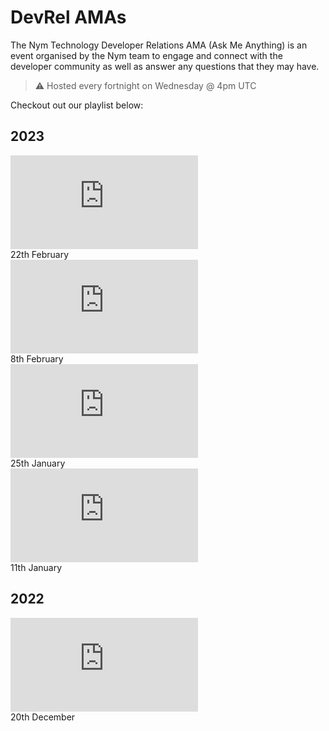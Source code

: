 # DevRel AMAs

The Nym Technology Developer Relations AMA (Ask Me Anything) is an event organised by the Nym team to engage and connect with the developer community as well as answer any questions that they may have. 

> ⚠️ Hosted every fortnight on Wednesday @ 4pm UTC

Checkout out our playlist below:

## 2023
<div class="video-slider">
  <div class="video-container">
    <div class="video">
      <iframe src="https://www.youtube.com/embed/smPPle_I8T8" frameborder="0" allowfullscreen></iframe>
      <div class="video-title">22th February</div>
    </div>
  </div>
  <div class="video-container">
    <div class="video">
      <iframe src="https://www.youtube.com/embed/Uytu2a8mNEw" frameborder="0" allowfullscreen></iframe>
      <div class="video-title">8th February</div>
    </div>
  </div>
  <div class="video-container">
    <div class="video">
      <iframe src="https://www.youtube.com/embed/2mSqInSgj6c" frameborder="0" allowfullscreen></iframe>
      <div class="video-title">25th January</div>
    </div>
  </div>
  <div class="video-container">
    <div class="video">
      <iframe src="https://www.youtube.com/embed/_Udy7wzwPts" frameborder="0" allowfullscreen></iframe>
      <div class="video-title">11th January</div>
    </div>
  </div>
</div>

## 2022
<div class="video-slider">
  <div class="video-container">
    <div class="video">
      <iframe src="https://www.youtube.com/embed/0kVXR7aNOyg" frameborder="0" allowfullscreen></iframe>
      <div class="video-title">20th December</div>
    </div>
  </div>
</div>



